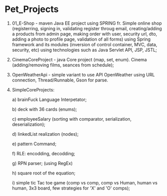 # Pet_Projects

1) 01_E-Shop - maven Java EE project using SPRING fr. 
Simple online shop (registerring, signing in, validating register throug email, creating/adding a products from admin page,
making order with user, security url, dto, adding a photo to profile page, validation of all forms)
using Spring framework and its modules (inversion of control container, MVC, data, security, etc)
using technologies such as Java Servlet API, JSP, JSTL; 

2) CinemaCoreProject - java Core project (map, set, enum). Cinema (adding/removing films, seances from schedule);

3) OpenWeatherApi - simple variant to use API OpenWeather using URL connection, Thread/Runnable, Gson for parse.

4) SimpleCoreProjects:

    a) brainFuck Language Interpetator; 
 
    b) deck with 36 cards (enums);
 
    c) employeeSalary (sorting with comparator, serialization, deserialization);
 
    d) linkedList realization (nodes);
 
    e) pattern Command;
 
    f) RLE: encodding, decodding;
 
    g) RPN parser; (using RegEx)
 
    h) square root of the equation;
 
    i) simple tic Tac toe game (comp vs comp, comp vs Human, human vs human, 3x3 board, few strategies for 'X' and 'O' comps); 

